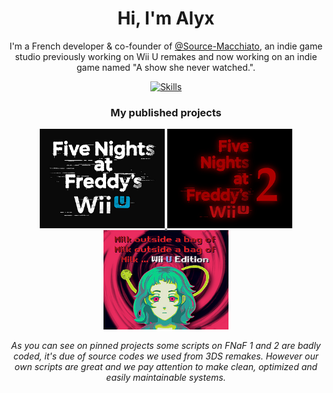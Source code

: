 <div align="center">
  <h1>Hi, I'm Alyx</h1>
  <p>I'm a French developer & co-founder of <a href="https://github.com/Source-Macchiato">@Source-Macchiato</a>, an indie game studio previously working on Wii U remakes and now working on an indie game named "A show she never watched.".</p>
</div>

<div align="center">
  <a href="https://skillicons.dev/">
    <img src="https://skillicons.dev/icons?i=cs,dotnet,html,css,php,unity,unreal,visualstudio,git" alt="Skills" />
  </a>
</div>

<div align="center">
  <h3>My published projects</h3>
</div>

<div align="center">
  <a href="https://source-macchiato.itch.io/fnaf-wiiu-edition">
    <img src="/Assets/FNaF-WiiU.png" width="200" />
  </a>

  <a href="https://the-latte-macchiato.itch.io/fnaf2-wiiu-edition">
    <img src="/Assets/FNaF2-WiiU.png" width="200" />
  </a>

  <a href="https://source-macchiato.itch.io/milk-collection-wiiu-edition">
    <img src="/Assets/MOBM-WiiU.png" width="200" />
  </a>
</div>

<div align="center">
  <p><i>As you can see on pinned projects some scripts on FNaF 1 and 2 are badly coded, it's due of source codes we used from 3DS remakes. However our own scripts are great and we pay attention to make clean, optimized and easily maintainable systems.</i></p>
</div>
